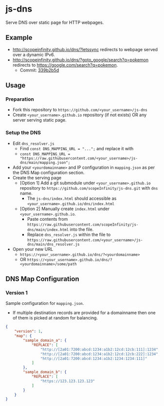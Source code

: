 # js-dns
Serve DNS over static page for HTTP webpages.

## Example

- http://scopeinfinity.github.io/dns/?letssync redirects to webpage served over a dynamic IPv6.
- http://scopeinfinity.github.io/dns/?goto_google/search?q=pokemon redirects to https://google.com/search?q=pokemon.
  - Commit: [339b2b5d](https://github.com/scopeInfinity/js-dns/commit/339b2b5d9de27715805221e2100280aaedd38a59)


## Usage

### Preparation
- Fork this repository to `https://github.com/<your_username>/js-dns`
- Create `<your_username>.github.io` repository (if not exists) OR any server serving static page.

### Setup the DNS
- Edit `dns_resolver.js`
  - Find `const DNS_MAPPING_URL = "...";` and replace it with
  - `const DNS_MAPPING_URL = "https://raw.githubusercontent.com/<your_username>/js-dns/main/mapping.json";`
- Add your `<yourdomainname>` and IP configuration in `mapping.json` as per the DNS Map configuration section.
- Create the serving page
  - [Option 1] Add a git submodule under `<your_username>.github.io` repository to `https://github.com/scopeInfinity/js-dns.git` with `dns` name.
    - The `js-dns/index.html` should accessible as `<your_username>.github.io/dns/index.html` 
  - [Option 2] Manually create `index.html` under `<your_username>.github.io`.
    - Paste contents from `https://raw.githubusercontent.com/scopeInfinity/js-dns/main/index.html` into the file.
    - Replace `dns_resolver.js` within the file to `https://raw.githubusercontent.com/<your_username>/js-dns/main/dns_resolver.js`
- Open your new URL
  - `https://<your_username>.github.io/dns/?<yourdomainname>` 
  - OR `https://<your_username>.github.io/dns/?<yourdomainname>/some/path`

## DNS Map Configuration

### Version 1

Sample configuration for `mapping.json`.
 - If multiple destination records are provided for a domainname then one of them is picked at random for balancing.

```json
{
    "version": 1,
    "map": {
        "sample_domain_a": {
            "REPLACE": [
                "http://[2a01:7200:abcd:1234:a1b2:12cd:12cb:111]:1234",
                "http://[2a01:7200:abcd:1234:a1b2:12cd:12cb:222]:1234",
                "http://[2a01:7200:abcd:1234:a1b2:1234:1234:111]"
            ]
        },
        "sample_domain_b": {
            "REPLACE": [
                "https://123.123.123.123"
            ]
        }
    }
}
```
